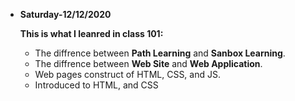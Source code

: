 * **Saturday-12/12/2020**

  **This is what I leanred in class 101:**
  * The diffrence between **Path Learning** and **Sanbox Learning**.
  * The diffrence between **Web Site** and **Web Application**.
  * Web pages construct of HTML, CSS, and JS.
  * Introduced to HTML, and CSS